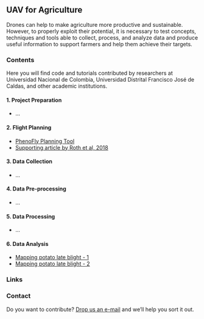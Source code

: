## UAV for Agriculture 

Drones can help to make agriculture more productive and sustainable. However, to
properly exploit their potential,  it is necessary to test concepts, techniques and tools able to collect, process, and analyze data and produce useful information to support farmers and help them achieve their targets.

### Contents

Here you will find code and tutorials contributed by researchers at Universidad Nacional de Colombia, Universidad Distrital Francisco José de Caldas, and other academic institutions.

#### 1. Project Preparation

- ...

#### 2. Flight Planning

- [PhenoFly Planning Tool](https://shiny.usys.ethz.ch/PhenoFlyPlanningTool/)
- [Supporting article by Roth et al, 2018](https://pubmed.ncbi.nlm.nih.gov/30598692/)

#### 3. Data Collection

- ...

#### 4. Data Pre-processing

- ...

#### 5. Data Processing

- ...

#### 6. Data Analysis

- [Mapping potato late blight - 1](https://jorlrodriguezg.github.io/Mapping_potato_late_blight_from_UAV-based_multispectral_imagery.html)
- [Mapping potato late blight - 2](https://jorlrodriguezg.github.io/Multispectral_imagery_classification_using_pre-trained_models.html)

### Links

### Contact

Do you want to contribute? [Drop us an e-mail](mailto:rs4all@zohomail.com) and we’ll help you sort it out.
